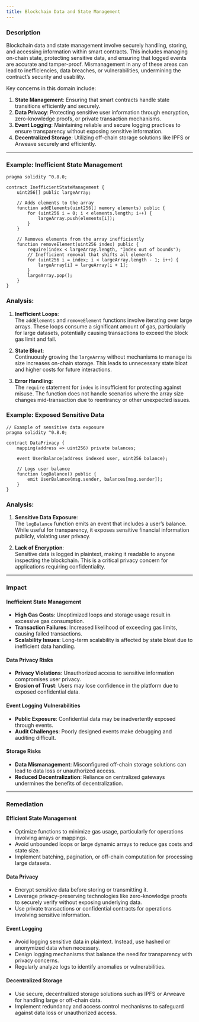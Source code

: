 ```yaml
---
title: Blockchain Data and State Management
---
```


### **Description**

Blockchain data and state management involve securely handling, storing, and accessing information within smart contracts. This includes managing on-chain state, protecting sensitive data, and ensuring that logged events are accurate and tamper-proof. Mismanagement in any of these areas can lead to inefficiencies, data breaches, or vulnerabilities, undermining the contract’s security and usability.

Key concerns in this domain include:

1. **State Management**: Ensuring that smart contracts handle state transitions efficiently and securely.
2. **Data Privacy**: Protecting sensitive user information through encryption, zero-knowledge proofs, or private transaction mechanisms.
3. **Event Logging**: Maintaining reliable and secure logging practices to ensure transparency without exposing sensitive information.
4. **Decentralized Storage**: Utilizing off-chain storage solutions like IPFS or Arweave securely and efficiently.

---

### **Example: Inefficient State Management**

```solidity
pragma solidity ^0.8.0;

contract InefficientStateManagement {
    uint256[] public largeArray;

    // Adds elements to the array
    function addElements(uint256[] memory elements) public {
        for (uint256 i = 0; i < elements.length; i++) {
            largeArray.push(elements[i]);
        }
    }

    // Removes elements from the array inefficiently
    function removeElement(uint256 index) public {
        require(index < largeArray.length, "Index out of bounds");
        // Inefficient removal that shifts all elements
        for (uint256 i = index; i < largeArray.length - 1; i++) {
            largeArray[i] = largeArray[i + 1];
        }
        largeArray.pop();
    }
}
```

### **Analysis:**

1. **Inefficient Loops**:  
   The `addElements` and `removeElement` functions involve iterating over large arrays. These loops consume a significant amount of gas, particularly for large datasets, potentially causing transactions to exceed the block gas limit and fail.

2. **State Bloat**:  
   Continuously growing the `largeArray` without mechanisms to manage its size increases on-chain storage. This leads to unnecessary state bloat and higher costs for future interactions.

3. **Error Handling**:  
   The `require` statement for `index` is insufficient for protecting against misuse. The function does not handle scenarios where the array size changes mid-transaction due to reentrancy or other unexpected issues.


### **Example: Exposed Sensitive Data**

```solidity
// Example of sensitive data exposure
pragma solidity ^0.8.0;

contract DataPrivacy {
    mapping(address => uint256) private balances;

    event UserBalance(address indexed user, uint256 balance);

    // Logs user balance
    function logBalance() public {
        emit UserBalance(msg.sender, balances[msg.sender]);
    }
}
```

### **Analysis:**

1. **Sensitive Data Exposure**:  
   The `logBalance` function emits an event that includes a user’s balance. While useful for transparency, it exposes sensitive financial information publicly, violating user privacy.

2. **Lack of Encryption**:  
   Sensitive data is logged in plaintext, making it readable to anyone inspecting the blockchain. This is a critical privacy concern for applications requiring confidentiality.

---

### **Impact**

#### **Inefficient State Management**
- **High Gas Costs**: Unoptimized loops and storage usage result in excessive gas consumption.
- **Transaction Failures**: Increased likelihood of exceeding gas limits, causing failed transactions.
- **Scalability Issues**: Long-term scalability is affected by state bloat due to inefficient data handling.

#### **Data Privacy Risks**
- **Privacy Violations**: Unauthorized access to sensitive information compromises user privacy.
- **Erosion of Trust**: Users may lose confidence in the platform due to exposed confidential data.

#### **Event Logging Vulnerabilities**
- **Public Exposure**: Confidential data may be inadvertently exposed through events.
- **Audit Challenges**: Poorly designed events make debugging and auditing difficult.

#### **Storage Risks**
- **Data Mismanagement**: Misconfigured off-chain storage solutions can lead to data loss or unauthorized access.
- **Reduced Decentralization**: Reliance on centralized gateways undermines the benefits of decentralization.

---

### **Remediation**

#### **Efficient State Management**
- Optimize functions to minimize gas usage, particularly for operations involving arrays or mappings.
- Avoid unbounded loops or large dynamic arrays to reduce gas costs and state size.
- Implement batching, pagination, or off-chain computation for processing large datasets.

#### **Data Privacy**
- Encrypt sensitive data before storing or transmitting it.
- Leverage privacy-preserving technologies like zero-knowledge proofs to securely verify without exposing underlying data.
- Use private transactions or confidential contracts for operations involving sensitive information.

#### **Event Logging**
- Avoid logging sensitive data in plaintext. Instead, use hashed or anonymized data when necessary.
- Design logging mechanisms that balance the need for transparency with privacy concerns.
- Regularly analyze logs to identify anomalies or vulnerabilities.

#### **Decentralized Storage**
- Use secure, decentralized storage solutions such as IPFS or Arweave for handling large or off-chain data.
- Implement redundancy and access control mechanisms to safeguard against data loss or unauthorized access.
